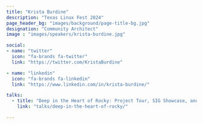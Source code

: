 ```yaml
---
title: "Krista Burdine"
description: "Texas Linux Fest 2024"
page_header_bg: "images/background/page-title-bg.jpg"
designation: "Community Architect"
image : "images/speakers/krista-burdine.jpg"

social:
- name: "twitter"
  icon: "fa-brands fa-twitter"
  link: "https://twitter.com/KristaBurdine"

- name: "linkedin"
  icon: "fa-brands fa-linkedin"
  link: "https://www.linkedin.com/in/krista-burdine/"

talks:
  - title: "Deep in the Heart of Rocky: Project Tour, SIG Showcase, and Contributor Orientation for Rocky Linux (Sponsor: Rocky Linux)"
    link: "talks/deep-in-the-heart-of-rocky/"

---
```


